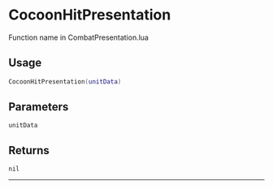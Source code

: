 # CocoonHitPresentation
Function name in CombatPresentation.lua
## Usage
```lua
CocoonHitPresentation(unitData)
```
## Parameters
`unitData`
## Returns
`nil`

---